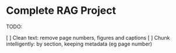 # Complete RAG Project


TODO:

[ ] Clean text: remove page numbers, figures and captions
[ ] Chunk intelligently: by section, keeping metadata (eg page number)
